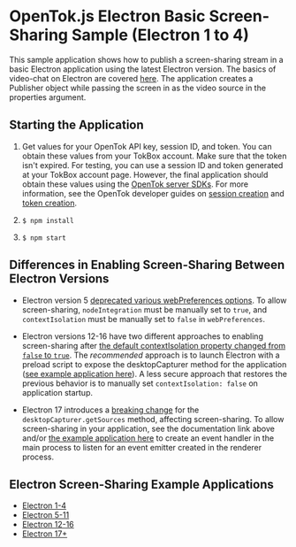 OpenTok.js Electron Basic Screen-Sharing Sample (Electron 1 to 4)
=======================

This sample application shows how to publish a screen-sharing stream in a basic 
Electron application using the latest Electron version. The basics of video-chat
on Electron are covered [here](../Electron-Basic-Video-Chat). The application
creates a Publisher object while passing the screen in as the video source in
the properties argument.

## Starting the Application
1. Get values for your OpenTok API key, session ID, and token. You can obtain these values from your TokBox account. Make sure that the token isn't expired.
For testing, you can use a session ID and token generated at your TokBox account page. However, the final application should obtain these values using the [OpenTok server SDKs](https://tokbox.com/developer/sdks/server/). For more information, see the OpenTok developer guides on [session creation](https://tokbox.com/developer/guides/create-session/) and [token creation](https://tokbox.com/developer/guides/create-token/).

2. `$ npm install`

3. `$ npm start`

## Differences in Enabling Screen-Sharing Between Electron Versions
* Electron version 5 [deprecated various webPreferences options](https://www.electronjs.org/docs/latest/breaking-changes#default-changed-nodeintegration-and-webviewtag-default-to-false-contextisolation-defaults-to-true).
To allow screen-sharing, `nodeIntegration` must be manually set to `true`,
and `contextIsolation` must be manually set to `false` in `webPreferences`.

* Electron versions 12-16 have two different approaches to enabling
screen-sharing after
[the default contextIsolation property changed from `false` to `true`](https://www.electronjs.org/docs/latest/breaking-changes#default-changed-contextisolation-defaults-to-true).
The *recommended* approach is to launch Electron with a preload script to expose
the desktopCapturer method for the application ([see example application here](https://github.com/opentok/opentok-web-samples/tree/Electron-SS-V12-to-V16/Electron-Basic-Screen-Sharing/README.md)).
A less secure approach that restores the previous behavior is to manually set
`contextIsolation: false` on application startup.

* Electron 17 introduces a [breaking change](https://www.electronjs.org/docs/latest/breaking-changes#removed-desktopcapturergetsources-in-the-renderer)
for the `desktopCapturer.getSources` method, affecting screen-sharing.
To allow screen-sharing in your application, see the documentation link above and/or
[the example application here](https://github.com/opentok/opentok-web-samples/blob/main/Electron-Basic-Screen-Sharing/README.md)
to create an event handler in the main process to listen for an event emitter
created in the renderer process.

## Electron Screen-Sharing Example Applications
* [Electron 1-4](https://github.com/cpettet/opentok-web-samples/tree/Electron-SS-V01-to-V04/Electron-Basic-Screen-Sharing)
* [Electron 5-11](https://github.com/cpettet/opentok-web-samples/tree/Electron-SS-V05-to-V11/Electron-Basic-Screen-Sharing)
* [Electron 12-16](https://github.com/cpettet/opentok-web-samples/tree/Electron-SS-V12-to-V16/Electron-Basic-Screen-Sharing)
* [Electron 17+](https://github.com/opentok/opentok-web-samples/tree/main/Electron-Basic-Screen-Sharing)
